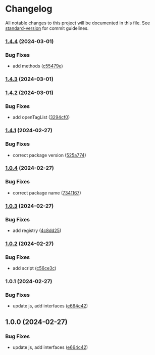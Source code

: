 # Changelog

All notable changes to this project will be documented in this file. See [standard-version](https://github.com/conventional-changelog/standard-version) for commit guidelines.

### [1.4.4](https://github.com/choukin/tencent-wechat-jssdk/compare/v1.4.3...v1.4.4) (2024-03-01)


### Bug Fixes

* add methods ([c55479e](https://github.com/choukin/tencent-wechat-jssdk/commit/c55479eadb28e3b02a233d102d9405d5088acc66))

### [1.4.3](https://github.com/choukin/tencent-wechat-jssdk/compare/v1.4.2...v1.4.3) (2024-03-01)

### [1.4.2](https://github.com/choukin/tencent-wechat-jssdk/compare/v1.4.1...v1.4.2) (2024-03-01)


### Bug Fixes

* add openTagList ([3294cf0](https://github.com/choukin/tencent-wechat-jssdk/commit/3294cf03502b11501675a5d91c8cf8fe29924e4b))

### [1.4.1](https://github.com/choukin/tencent-wechat-jssdk/compare/v1.0.4...v1.4.1) (2024-02-27)


### Bug Fixes

* correct package version ([525a774](https://github.com/choukin/tencent-wechat-jssdk/commit/525a77484212810e9a9433f72145e21ccf36d9b2))

### [1.0.4](https://github.com/choukin/tencent-wechat-jssdk/compare/v1.0.3...v1.0.4) (2024-02-27)


### Bug Fixes

* correct package name ([7341167](https://github.com/choukin/tencent-wechat-jssdk/commit/734116714916f236436047e16f8d9f0d1566adf9))

### [1.0.3](https://github.com/choukin/tencent-wechat-jssdk/compare/v1.0.2...v1.0.3) (2024-02-27)


### Bug Fixes

* add registry ([4c8dd25](https://github.com/choukin/tencent-wechat-jssdk/commit/4c8dd25f7c0ee95c350ed5055609d0ff85b260ef))

### [1.0.2](https://github.com/choukin/tencent-wechat-jssdk/compare/v1.0.1...v1.0.2) (2024-02-27)


### Bug Fixes

* add script ([c56ce3c](https://github.com/choukin/tencent-wechat-jssdk/commit/c56ce3c32dfb46dcabeca4ff558e8119ce63885a))

### 1.0.1 (2024-02-27)


### Bug Fixes

* update js, add interfaces ([e664c42](https://github.com/choukin/tencent-wechat-jssdk/commit/e664c42b85c9a14160823a7b618bf98c54e350fe))

## 1.0.0 (2024-02-27)


### Bug Fixes

* update js, add interfaces ([e664c42](https://github.com/choukin/tencent-wechat-jssdk/commit/e664c42b85c9a14160823a7b618bf98c54e350fe))
